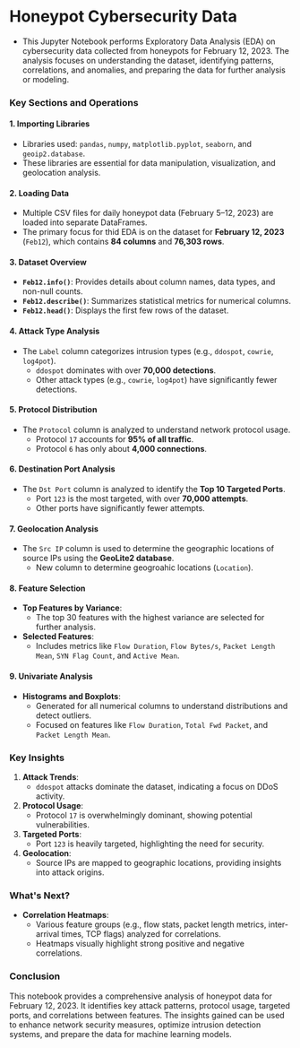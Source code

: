 # **Honeypot Cybersecurity Data**
- This Jupyter Notebook performs Exploratory Data Analysis (EDA) on cybersecurity data collected from honeypots for February 12, 2023. The analysis focuses on understanding the dataset, identifying patterns, correlations, and anomalies, and preparing the data for further analysis or modeling.

### **Key Sections and Operations**

#### **1. Importing Libraries**
- Libraries used: `pandas`, `numpy`, `matplotlib.pyplot`, `seaborn`, and `geoip2.database`.
- These libraries are essential for data manipulation, visualization, and geolocation analysis.


#### **2. Loading Data**
- Multiple CSV files for daily honeypot data (February 5–12, 2023) are loaded into separate DataFrames.
- The primary focus for thid EDA is on the dataset for **February 12, 2023** (`Feb12`), which contains **84 columns** and **76,303 rows**.


#### **3. Dataset Overview**
- **`Feb12.info()`**: Provides details about column names, data types, and non-null counts.
- **`Feb12.describe()`**: Summarizes statistical metrics for numerical columns.
- **`Feb12.head()`**: Displays the first few rows of the dataset.


#### **4. Attack Type Analysis**
- The `Label` column categorizes intrusion types (e.g., `ddospot`, `cowrie`, `log4pot`).
  - `ddospot` dominates with over **70,000 detections**.
  - Other attack types (e.g., `cowrie`, `log4pot`) have significantly fewer detections.


#### **5. Protocol Distribution**
- The `Protocol` column is analyzed to understand network protocol usage.
  - Protocol `17` accounts for **95% of all traffic**.
  - Protocol `6` has only about **4,000 connections**.



#### **6. Destination Port Analysis**
- The `Dst Port` column is analyzed to identify the **Top 10 Targeted Ports**.
  - Port `123` is the most targeted, with over **70,000 attempts**.
  - Other ports have significantly fewer attempts.



#### **7. Geolocation Analysis**
- The `Src IP` column is used to determine the geographic locations of source IPs using the **GeoLite2 database**.
  - New column to determine geogroahic locations (`Location`).



#### **8. Feature Selection**
- **Top Features by Variance**:
  - The top 30 features with the highest variance are selected for further analysis.
- **Selected Features**:
  - Includes metrics like `Flow Duration`, `Flow Bytes/s`, `Packet Length Mean`, `SYN Flag Count`, and `Active Mean`.


#### **9. Univariate Analysis**
- **Histograms and Boxplots**:
  - Generated for all numerical columns to understand distributions and detect outliers.
  - Focused on features like `Flow Duration`, `Total Fwd Packet`, and `Packet Length Mean`.



### **Key Insights**
1. **Attack Trends**:
   - `ddospot` attacks dominate the dataset, indicating a focus on DDoS activity.
2. **Protocol Usage**:
   - Protocol `17` is overwhelmingly dominant, showing potential vulnerabilities.
3. **Targeted Ports**:
   - Port `123` is heavily targeted, highlighting the need for security.
4. **Geolocation**:
   - Source IPs are mapped to geographic locations, providing insights into attack origins.


### **What's Next?**
- **Correlation Heatmaps**:
  - Various feature groups (e.g., flow stats, packet length metrics, inter-arrival times, TCP flags) analyzed for correlations.
  - Heatmaps visually highlight strong positive and negative correlations.


### **Conclusion**
This notebook provides a comprehensive analysis of honeypot data for February 12, 2023. It identifies key attack patterns, protocol usage, targeted ports, and correlations between features. The insights gained can be used to enhance network security measures, optimize intrusion detection systems, and prepare the data for machine learning models.